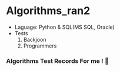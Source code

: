 # Algorithms_ran2

- Laguage: Python & SQL(MS SQL, Oracle)
- Tests
  1. Backjoon
  2. Programmers

### Algorithms Test Records For me ! 💙
